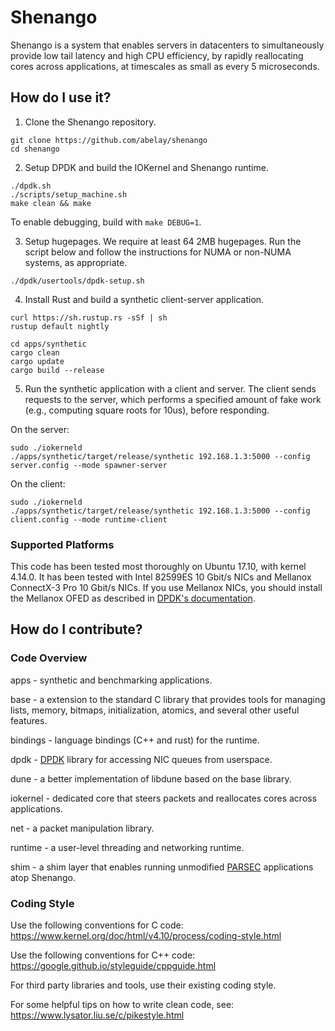 # Shenango

Shenango is a system that enables servers in datacenters to
simultaneously provide low tail latency and high CPU efficiency, by
rapidly reallocating cores across applications, at timescales as small
as every 5 microseconds.

## How do I use it?

1) Clone the Shenango repository.

```
git clone https://github.com/abelay/shenango
cd shenango
```

2) Setup DPDK and build the IOKernel and Shenango runtime.

```
./dpdk.sh
./scripts/setup_machine.sh
make clean && make
```

To enable debugging, build with `make DEBUG=1`.

3) Setup hugepages. We require at least 64 2MB hugepages. Run the script below
and follow the instructions for NUMA or non-NUMA systems, as appropriate.

```
./dpdk/usertools/dpdk-setup.sh
```

4) Install Rust and build a synthetic client-server application.

```
curl https://sh.rustup.rs -sSf | sh
rustup default nightly
```
```
cd apps/synthetic
cargo clean
cargo update
cargo build --release
```

5) Run the synthetic application with a client and server. The client
sends requests to the server, which performs a specified amount of
fake work (e.g., computing square roots for 10us), before responding.

On the server:
```
sudo ./iokerneld
./apps/synthetic/target/release/synthetic 192.168.1.3:5000 --config server.config --mode spawner-server
```

On the client:
```
sudo ./iokerneld
./apps/synthetic/target/release/synthetic 192.168.1.3:5000 --config client.config --mode runtime-client
```

### Supported Platforms

This code has been tested most thoroughly on Ubuntu 17.10, with kernel
4.14.0. It has been tested with Intel 82599ES 10 Gbit/s NICs and
Mellanox ConnectX-3 Pro 10 Gbit/s NICs. If you use Mellanox NICs, you
should install the Mellanox OFED as described in [DPDK's
documentation](https://doc.dpdk.org/guides/nics/mlx4.html).

## How do I contribute?

### Code Overview

apps - synthetic and benchmarking applications.

base - a extension to the standard C library that provides tools for managing
lists, memory, bitmaps, initialization, atomics, and several other useful
features.

bindings - language bindings (C++ and rust) for the runtime.

dpdk - [DPDK](https://www.dpdk.org/) library for accessing NIC queues
from userspace.

dune - a better implementation of libdune based on the base library.

iokernel - dedicated core that steers packets and reallocates cores
across applications.

net - a packet manipulation library.

runtime - a user-level threading and networking runtime.

shim - a shim layer that enables running unmodified
[PARSEC](http://parsec.cs.princeton.edu/) applications atop Shenango.


### Coding Style

Use the following conventions for C code:
https://www.kernel.org/doc/html/v4.10/process/coding-style.html

Use the following conventions for C++ code:
https://google.github.io/styleguide/cppguide.html

For third party libraries and tools, use their existing coding style.

For some helpful tips on how to write clean code, see:
https://www.lysator.liu.se/c/pikestyle.html

